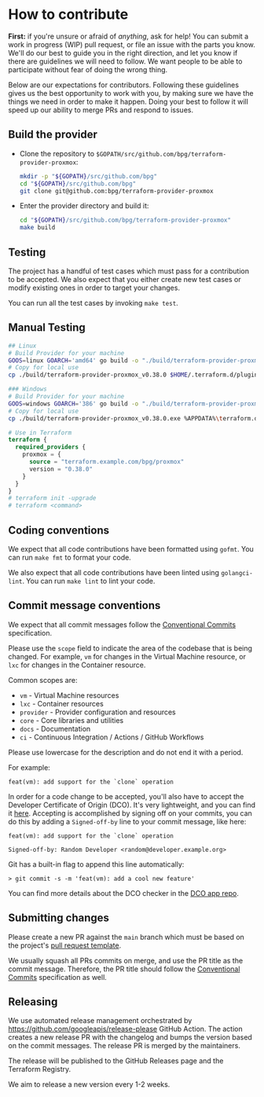 # How to contribute

**First:** if you're unsure or afraid of _anything_, ask for help! You can
submit a work in progress (WIP) pull request, or file an issue with the parts
you know. We'll do our best to guide you in the right direction, and let you
know if there are guidelines we will need to follow. We want people to be able
to participate without fear of doing the wrong thing.

Below are our expectations for contributors. Following these guidelines gives us
the best opportunity to work with you, by making sure we have the things we need
in order to make it happen. Doing your best to follow it will speed up our
ability to merge PRs and respond to issues.

## Build the provider

- Clone the repository
  to `$GOPATH/src/github.com/bpg/terraform-provider-proxmox`:

  ```sh
  mkdir -p "${GOPATH}/src/github.com/bpg"
  cd "${GOPATH}/src/github.com/bpg"
  git clone git@github.com:bpg/terraform-provider-proxmox
  ```

- Enter the provider directory and build it:

  ```sh
  cd "${GOPATH}/src/github.com/bpg/terraform-provider-proxmox"
  make build
  ```

## Testing

The project has a handful of test cases which must pass for a contribution to be
accepted. We also expect that you either create new test cases or modify
existing ones in order to target your changes.

You can run all the test cases by invoking `make test`.

## Manual Testing

```bash
## Linux
# Build Provider for your machine
GOOS=linux GOARCH='amd64' go build -o "./build/terraform-provider-proxmox_v0.38.0"
# Copy for local use
cp ./build/terraform-provider-proxmox_v0.38.0 $HOME/.terraform.d/plugins/terraform.example.com/bpg/proxmox/0.38.0/linux_amd64/terraform-provider-proxmox_v0.38.0

### Windows
# Build Provider for your machine
GOOS=windows GOARCH='386' go build -o "./build/terraform-provider-proxmox_v0.38.0.exe"
# Copy for local use 
cp ./build/terraform-provider-proxmox_v0.38.0.exe %APPDATA%\terraform.d\plugins\terraform.example.com\bpg\proxmox\0.38.0\windows_386\terraform-provider-proxmox_v0.38.0.exe
```

```terraform
# Use in Terraform
terraform {
  required_providers {
    proxmox = {
      source = "terraform.example.com/bpg/proxmox"
      version = "0.38.0"
    }
  }
}
# terraform init -upgrade
# terraform <command>
```

## Coding conventions

We expect that all code contributions have been formatted using `gofmt`. You can
run `make fmt` to format your code.

We also expect that all code contributions have been linted
using `golangci-lint`.
You can run `make lint` to lint your code.

## Commit message conventions

We expect that all commit messages follow the
[Conventional Commits](https://www.conventionalcommits.org/) specification.

Please use the `scope` field to indicate the area of the codebase that is being
changed. For example, `vm` for changes in the Virtual Machine resource, or
`lxc` for changes in the Container resource.

Common scopes are:

- `vm` - Virtual Machine resources
- `lxc` - Container resources
- `provider` - Provider configuration and resources
- `core` - Core libraries and utilities
- `docs` - Documentation
- `ci` - Continuous Integration / Actions / GitHub Workflows

Please use lowercase for the description and do not end it with a period.

For example:

```
feat(vm): add support for the `clone` operation
```

In order for a code change to be accepted, you'll also have to accept the
Developer Certificate of Origin (DCO).
It's very lightweight, and you can find
it [here](https://developercertificate.org).
Accepting is accomplished by signing off on your commits, you can do this by
adding a `Signed-off-by` line to your commit message, like here:

```
feat(vm): add support for the `clone` operation

Signed-off-by: Random Developer <random@developer.example.org>
```

Git has a built-in flag to append this line automatically:

```
> git commit -s -m 'feat(vm): add a cool new feature'
```

You can find more details about the DCO checker in
the [DCO app repo](https://github.com/dcoapp/app).

## Submitting changes

Please create a new PR against the `main` branch which must be based on the
project's [pull request template](.github/PULL_REQUEST_TEMPLATE.md).

We usually squash all PRs commits on merge, and use the PR title as the commit
message. Therefore, the PR title should follow the
[Conventional Commits](https://www.conventionalcommits.org/) specification as
well.

## Releasing

We use automated release management orchestrated
by https://github.com/googleapis/release-please GitHub Action. The action
creates a new release PR with the changelog and bumps the version based on the
commit messages. The release PR is merged by the maintainers.

The release will be published to the GitHub Releases page and the Terraform
Registry.

We aim to release a new version every 1-2 weeks.
